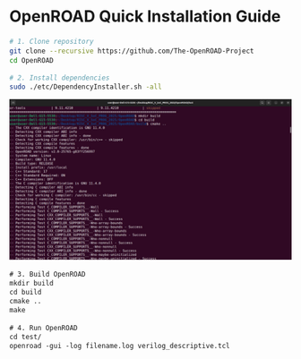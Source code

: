 # OpenROAD Quick Installation Guide

```bash
# 1. Clone repository
git clone --recursive https://github.com/The-OpenROAD-Project
cd OpenROAD

```
```bash
# 2. Install dependencies
sudo ./etc/DependencyInstaller.sh -all
```
![OpenROAD Installation Diagram](https://github.com/Sam25-GitHub/RISC-V-SoC-TAPEOUT_OPENROAD/blob/main/INSTALLATION/2_openroad.jpg?raw=true)

```
# 3. Build OpenROAD
mkdir build
cd build
cmake ..
make

# 4. Run OpenROAD
cd test/
openroad -gui -log filename.log verilog_descriptive.tcl
```
